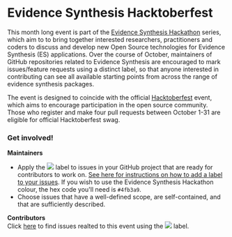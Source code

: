 # Evidence Synthesis Hacktoberfest

This month long event is part of the [Evidence Synthesis Hackathon](https://www.eshackathon.org/) series, which aim to to bring together interested researchers, practitioners and coders to discuss and develop new Open Source technologies for Evidence Synthesis (ES) applications. Over the course of October, maintainers of GitHub repositories related to Evidence Synthesis are encouraged to mark issues/feature requests using a distinct label, so that anyone interested in contributing can see all available starting points from across the range of evidence synthesis packages.

The event is designed to coincide with the official [Hacktoberfest](https://hacktoberfest.digitalocean.com/) event, which aims to encourage participation in the open source community. Those who register and make four pull requests between October 1-31 are eligible for official Hacktoberfest swag. 

### Get involved!

__Maintainers__  

* Apply the [![](https://img.shields.io/github/labels/mcguinlu/robvis/ES-Hacktoberfest)](https://github.com/search?q=label%3AES-Hacktoberfest) label to issues in your GitHub project that are ready for contributors to work on. [See here for instructions on how to add a label to your issues](https://docs.github.com/en/github/managing-your-work-on-github/applying-labels-to-issues-and-pull-requests). If you wish to use the Evidence Synthesis Hackathon colour, the hex code you'll need is `#4fb3a9`.  
* Choose issues that have a well-defined scope, are self-contained, and that are sufficiently described.


__Contributors__  
Click [here](https://github.com/search?q=label%3AES-Hacktoberfest) to find issues realted to this event using the [![](https://img.shields.io/github/labels/mcguinlu/robvis/ES-Hacktoberfest)](https://github.com/search?q=label%3AES-Hacktoberfest) label.

